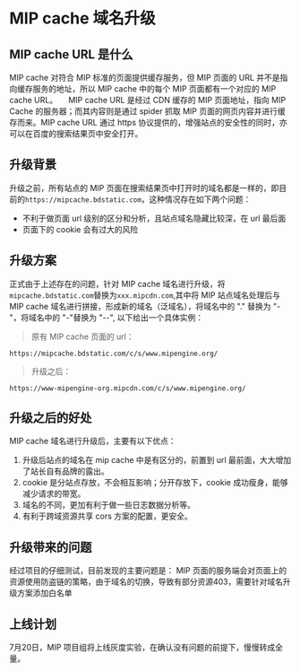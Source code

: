 # MIP cache 域名升级

## MIP cache URL 是什么

MIP cache 对符合 MIP 标准的页面提供缓存服务，但 MIP 页面的 URL 并不是指向缓存服务的地址，所以 MIP cache 中的每个 MIP 页面都有一个对应的 MIP cache URL。    
MIP cache URL 是经过 CDN 缓存的 MIP 页面地址，指向 MIP Cache 的服务器；而其内容则是通过 spider 抓取 MIP 页面的网页内容并进行缓存而来。MIP cache URL 通过 https 协议提供的，增强站点的安全性的同时，亦可以在百度的搜索结果页中安全打开。     

## 升级背景 

升级之前，所有站点的 MIP 页面在搜索结果页中打开时的域名都是一样的，即目前的`https://mipcache.bdstatic.com`，这种情况存在如下两个问题：
- 不利于做页面 url 级别的区分和分析，且站点域名隐藏比较深，在 url 最后面
- 页面下的 cookie 会有过大的风险

## 升级方案

正式由于上述存在的问题，针对 MIP cache 域名进行升级，将`mipcache.bdstatic.com`替换为`xxx.mipcdn.com`,其中将 MIP 站点域名处理后与 MIP cache 域名进行拼接，形成新的域名（泛域名），将域名中的 "." 替换为 "-"，将域名中的 "-"替换为 "--",
以下给出一个具体实例：

> 原有 MIP cache 页面的 url：

```
https://mipcache.bdstatic.com/c/s/www.mipengine.org/

```

> 升级之后： 
     
```
https://www-mipengine-org.mipcdn.com/c/s/www.mipengine.org/

```

## 升级之后的好处  

MIP cache 域名进行升级后，主要有以下优点：
1. 升级后站点的域名在 mip cache 中是有区分的，前置到 url 最前面，大大增加了站长自有品牌的露出。
2. cookie 是分站点存放，不会相互影响；分开存放下，cookie 成功瘦身，能够减少请求的带宽。
3. 域名的不同，更加有利于做一些日志数据分析等。
4. 有利于跨域资源共享 cors 方案的配置，更安全。

## 升级带来的问题

经过项目的仔细测试，目前发现的主要问题是： MIP 页面的服务端会对页面上的资源使用防盗链的策略，由于域名的切换，导致有部分资源403，需要针对域名升级方案添加白名单

## 上线计划

7月20日，MIP 项目组将上线灰度实验，在确认没有问题的前提下，慢慢转成全量。


